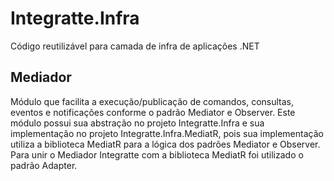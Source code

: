 # Integratte.Infra
Código reutilizável para camada de infra de aplicações .NET

## Mediador
Módulo que facilita a execução/publicação de comandos, consultas, eventos e notificações conforme o padrão Mediator e Observer. 
Este módulo possui sua abstração no projeto Integratte.Infra e sua implementação no projeto Integratte.Infra.MediatR, pois sua implementação utiliza a biblioteca MediatR para a lógica dos padrões Mediator e Observer. Para unir o Mediador Integratte com a biblioteca MediatR foi utilizado o padrão Adapter.
